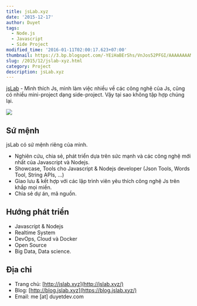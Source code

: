 ```yaml
---
title: jsLab.xyz
date: '2015-12-17'
author: Duyet
tags:
  - Node.js
  - Javascript
  - Side Project
modified_time: '2016-01-11T02:00:17.623+07:00'
thumbnail: https://3.bp.blogspot.com/-YEiHaBErShs/VnJos52PFGI/AAAAAAAAMAo/Su-T_R9cnZ0/s1600/jslab.png
slug: /2015/12/jslab-xyz.html
category: Project
description: jsLab.xyz
---
```


[jsLab](http://jslab.xyz/) - Mình thích Js, mình làm việc nhiều về các công nghệ của Js, cũng có nhiều mini-project dạng side-project. Vậy tại sao không tập hợp chúng lại.

[![](https://3.bp.blogspot.com/-YEiHaBErShs/VnJos52PFGI/AAAAAAAAMAo/Su-T_R9cnZ0/s1600/jslab.png)](https://3.bp.blogspot.com/-YEiHaBErShs/VnJos52PFGI/AAAAAAAAMAo/Su-T_R9cnZ0/s1600/jslab.png)

## Sứ mệnh

jsLab có sứ mệnh riêng của mình.

- Nghiên cứu, chia sẻ, phát triển dựa trên sức mạnh và các công nghệ mới nhất của Javascript và Nodejs.
- Showcase, Tools cho Javascript & Nodejs developer (Json Tools, Words Tool, String APIs, ...)
- Giao lưu & kết hợp với các lập trình viên yêu thích công nghệ Js trên khắp mọi miền.
- Chia sẻ dự án, mã nguồn.

## Hướng phát triển

- Javascript & Nodejs
- Realtime System
- DevOps, Cloud và Docker
- Open Source
- Big Data, Data science.

## Địa chỉ

- Trang chủ: [http://jslab.xyz](http://jslab.xyz/)
- Blog: [http://blog.jslab.xyz](https://blog.jslab.xyz/)
- Email: me [at] duyetdev.com
